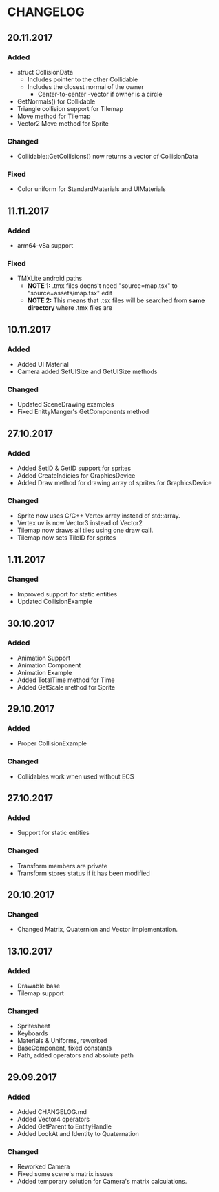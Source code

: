 # CHANGELOG

## 20.11.2017
### Added
- struct CollisionData
    - Includes pointer to the other Collidable
    - Includes the closest normal of the owner
        - Center-to-center -vector if owner is a circle
- GetNormals() for Collidable
- Triangle collision support for Tilemap
- Move method for Tilemap
- Vector2 Move method for Sprite

### Changed
- Collidable::GetCollisions() now returns a vector of CollisionData

### Fixed
  - Color uniform for StandardMaterials and UIMaterials

## 11.11.2017
### Added
- arm64-v8a support 

### Fixed
- TMXLite android paths
    - **NOTE 1:** .tmx files doens't need "source=map.tsx" to "source=assets/map.tsx" edit
    - **NOTE 2:** This means that .tsx files will be searched from **same directory** where .tmx files are

## 10.11.2017
### Added
- Added UI Material
- Camera added SetUISize and GetUISize methods

### Changed
- Updated SceneDrawing examples
- Fixed EnittyManger's GetComponents method

## 27.10.2017
### Added

- Added SetID & GetID support for sprites
- Added CreateIndicies for GraphicsDevice
- Added Draw method for drawing array of sprites for GraphicsDevice

### Changed

- Sprite now uses C/C++ Vertex array instead of std::array.
- Vertex uv is now Vector3 instead of Vector2
- Tilemap now draws all tiles using one draw call.
- Tilemap now sets TileID for sprites


## 1.11.2017

### Changed

- Improved support for static entities
- Updated CollisionExample



## 30.10.2017

### Added

- Animation Support
- Animation Component
- Animation Example
- Added TotalTime method for Time
- Added GetScale method for Sprite



## 29.10.2017

### Added

- Proper CollisionExample

### Changed

- Collidables work when used without ECS



## 27.10.2017

### Added

- Support for static entities

### Changed

- Transform members are private
- Transform stores status if it has been modified



## 20.10.2017

### Changed

- Changed Matrix, Quaternion and Vector implementation.



## 13.10.2017

### Added

- Drawable base
- Tilemap support

### Changed

- Spritesheet
- Keyboards
- Materials & Uniforms, reworked
- BaseComponent, fixed constants
- Path, added operators and absolute path



## 29.09.2017

### Added

- Added CHANGELOG.md
- Added Vector4 operators
- Added GetParent to EntityHandle
- Added LookAt and Identity to Quaternation

### Changed

- Reworked Camera
- Fixed some scene's matrix issues
- Added temporary solution for Camera's matrix calculations.